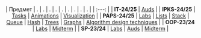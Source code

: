 <div align="center">

| Предмет | . | . | . | . | . | . | . | . | . |
| :---: |
| **IT-24/25** | [Auds](https://github.com/mrkskq/uni-stuff/tree/main/IT/auds) |
| **IPKS-24/25** | [Tasks](https://github.com/mrkskq/uni-stuff/tree/main/IPKS/zadaci) | [Animations](https://github.com/mrkskq/uni-stuff/tree/main/IPKS/animacii) | [Visualization](https://github.com/mrkskq/uni-stuff/tree/main/IPKS/vizuelizacija) |
| **PAPS-24/25** | [Labs](https://github.com/mrkskq/uni-stuff/tree/main/PAPS/labs) | [Lists](https://github.com/mrkskq/uni-stuff/tree/main/PAPS/listi) | [Stack](https://github.com/mrkskq/uni-stuff/tree/main/PAPS/stack) | [Queue](https://github.com/mrkskq/uni-stuff/tree/main/PAPS/queue) | [Hash](https://github.com/mrkskq/uni-stuff/tree/main/PAPS/hash) | [Trees](https://github.com/mrkskq/uni-stuff/tree/main/PAPS/drva) | [Graphs](https://github.com/mrkskq/uni-stuff/tree/main/PAPS/grafovi) | [Algorithm design techniques](https://github.com/mrkskq/uni-stuff/tree/main/PAPS/tehnikiNaKreiranjeAlgoritmi) |
| **OOP-23/24** | [Labs](https://github.com/mrkskq/uni-stuff/tree/main/OOP/labs) | [Midterm](https://github.com/mrkskq/uni-stuff/tree/main/OOP/kolokviumski) |
| **SP-23/24** | [Labs](https://github.com/mrkskq/uni-stuff/tree/main/SP/labs) | [Auds](https://github.com/mrkskq/uni-stuff/tree/main/SP/auditoriski)  | [Midterm](https://github.com/mrkskq/uni-stuff/tree/main/SP/za%20vezhbanje) | 

</div>
